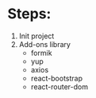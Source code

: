 # Steps:

1. Init project
2. Add-ons library
   - formik
   - yup
   - axios
   - react-bootstrap
   - react-router-dom

